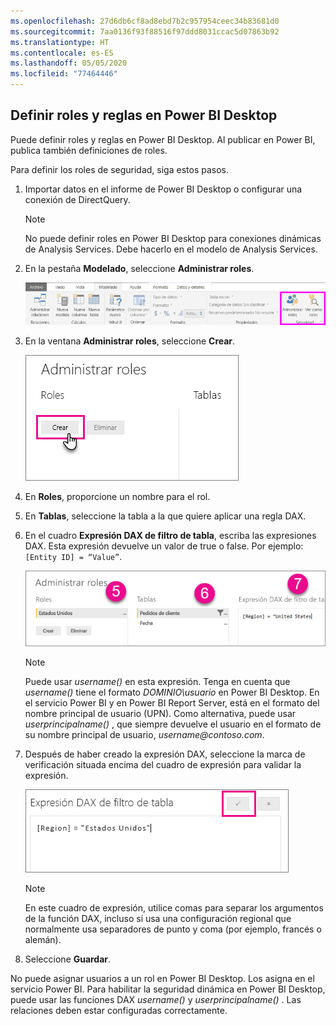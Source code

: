 ```yaml
---
ms.openlocfilehash: 27d6db6cf8ad8ebd7b2c957954ceec34b83681d0
ms.sourcegitcommit: 7aa0136f93f88516f97ddd8031ccac5d07863b92
ms.translationtype: HT
ms.contentlocale: es-ES
ms.lasthandoff: 05/05/2020
ms.locfileid: "77464446"
---
```

## <a name="define-roles-and-rules-in-power-bi-desktop"></a>Definir roles y reglas en Power BI Desktop
Puede definir roles y reglas en Power BI Desktop. Al publicar en Power BI, publica también definiciones de roles.

Para definir los roles de seguridad, siga estos pasos.

1. Importar datos en el informe de Power BI Desktop o configurar una conexión de DirectQuery.
   
   > [!NOTE]
   > No puede definir roles en Power BI Desktop para conexiones dinámicas de Analysis Services. Debe hacerlo en el modelo de Analysis Services.
   > 
   > 
2. En la pestaña **Modelado**, seleccione **Administrar roles**.
   
   ![Selección de Administrar roles](./media/rls-desktop-define-roles/powerbi-desktop-security.png)
3. En la ventana **Administrar roles**, seleccione **Crear**.
   
   ![Seleccionar Crear](./media/rls-desktop-define-roles/powerbi-desktop-security-create-role.png)
4. En **Roles**, proporcione un nombre para el rol. 
5. En **Tablas**, seleccione la tabla a la que quiere aplicar una regla DAX.
6. En el cuadro **Expresión DAX de filtro de tabla**, escriba las expresiones DAX. Esta expresión devuelve un valor de true o false. Por ejemplo: ```[Entity ID] = “Value”```.
      
   ![Ventana Administrar roles](./media/rls-desktop-define-roles/powerbi-desktop-security-create-rule.png)

   > [!NOTE]
   > Puede usar *username()* en esta expresión. Tenga en cuenta que *username()* tiene el formato *DOMINIO\usuario* en Power BI Desktop. En el servicio Power BI y en Power BI Report Server, está en el formato del nombre principal de usuario (UPN). Como alternativa, puede usar *userprincipalname()* , que siempre devuelve el usuario en el formato de su nombre principal de usuario, *username\@contoso.com*.
   > 
   > 

7. Después de haber creado la expresión DAX, seleccione la marca de verificación situada encima del cuadro de expresión para validar la expresión.
      
   ![Validación de la expresión DAX](./media/rls-desktop-define-roles/powerbi-desktop-security-validate-dax.png)
   
   > [!NOTE]
   > En este cuadro de expresión, utilice comas para separar los argumentos de la función DAX, incluso si usa una configuración regional que normalmente usa separadores de punto y coma (por ejemplo, francés o alemán). 
   >
   >
   
8. Seleccione **Guardar**.

No puede asignar usuarios a un rol en Power BI Desktop. Los asigna en el servicio Power BI. Para habilitar la seguridad dinámica en Power BI Desktop, puede usar las funciones DAX *username()* y *userprincipalname()* . Las relaciones deben estar configuradas correctamente. 

